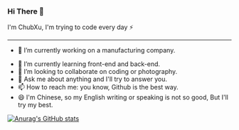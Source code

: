 ### Hi There 👋

I'm ChubXu, I'm trying to code every day ⚡

------

* 🔭 I’m currently working on a manufacturing company.
- 🌱 I’m currently learning front-end and back-end.
- 👯 I’m looking to collaborate on coding or photography.
- 💬 Ask me about anything and I'll try to answer you.
- 📫 How to reach me: you know, Github is the best way.
- 😄 I'm Chinese, so my English writing or speaking is not so good, But I'll try my best.


[![Anurag's GitHub stats](https://github-readme-stats.vercel.app/api?username=chubxu&show_icons=true&title_color=fff&text_color=fff&icon_color=fff&bg_color=30,00B3A6,3CC49F,69D594,96E386,C6EF79,F9F871&hide_border=true)](https://github.com/anuraghazra/github-readme-stats)
